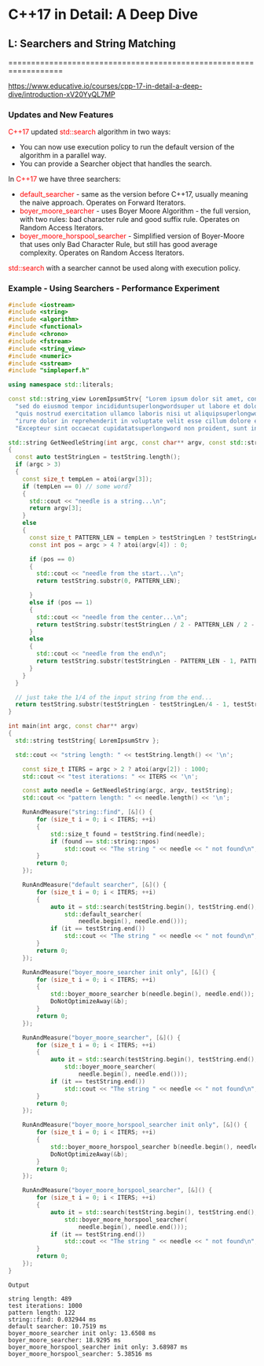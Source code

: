 # C++17 in Detail: A Deep Dive

## L: Searchers and String Matching
==================================================================

https://www.educative.io/courses/cpp-17-in-detail-a-deep-dive/introduction-xV20YyQL7MP

###  Updates and New Features


<span style="color: red;">C++17</span> updated <span style="color: red;">std::search</span> algorithm in two ways:

- You can now use execution policy to run the default version of the algorithm in a parallel way.
- You can provide a Searcher object that handles the search.

In <span style="color: red;">C++17</span> we have three searchers:

- <span style="color: red;">default_searcher</span> - same as the version before C++17, usually meaning the naive approach. Operates on Forward Iterators.
- <span style="color: red;">boyer_moore_searcher</span> - uses Boyer Moore Algorithm - the full version, with two rules: bad character rule and good suffix rule. Operates on Random Access Iterators.
- <span style="color: red;">boyer_moore_horspool_searcher</span> - Simplified version of Boyer-Moore that uses only Bad Character Rule, but still has good average complexity. Operates on Random Access Iterators.


<span style="color: red;">std::search</span> with a searcher cannot be used along with execution policy.


### Example - Using Searchers - Performance Experiment


``` c++
#include <iostream>
#include <string>
#include <algorithm>
#include <functional>
#include <chrono>
#include <fstream>
#include <string_view>
#include <numeric>
#include <sstream>
#include "simpleperf.h"

using namespace std::literals;

const std::string_view LoremIpsumStrv{ "Lorem ipsum dolor sit amet, consectetur adipiscing elit, "
  "sed do eiusmod tempor incididuntsuperlongwordsuper ut labore et dolore magna aliqua. Ut enim ad minim veniam, "
  "quis nostrud exercitation ullamco laboris nisi ut aliquipsuperlongword ex ea commodo consequat. Duis aute "
  "irure dolor in reprehenderit in voluptate velit esse cillum dolore eu fugiat nulla pariatur. "
  "Excepteur sint occaecat cupidatatsuperlongword non proident, sunt in culpa qui officia deserunt mollit anim id est laborum." };

std::string GetNeedleString(int argc, const char** argv, const std::string &testString)
{
  const auto testStringLen = testString.length();
  if (argc > 3)
  {
    const size_t tempLen = atoi(argv[3]);
    if (tempLen == 0) // some word?
    {
      std::cout << "needle is a string...\n";
      return argv[3];
    }
    else
    {
      const size_t PATTERN_LEN = tempLen > testStringLen ? testStringLen : tempLen;
      const int pos = argc > 4 ? atoi(argv[4]) : 0;

      if (pos == 0)
      {
        std::cout << "needle from the start...\n";
        return testString.substr(0, PATTERN_LEN);

      }
      else if (pos == 1)
      {
        std::cout << "needle from the center...\n";
        return testString.substr(testStringLen / 2 - PATTERN_LEN / 2 - 1, PATTERN_LEN);
      }
      else
      {
        std::cout << "needle from the end\n";               
        return testString.substr(testStringLen - PATTERN_LEN - 1, PATTERN_LEN);
      }
    }
  }

  // just take the 1/4 of the input string from the end...
  return testString.substr(testStringLen - testStringLen/4 - 1, testStringLen/4);
}

int main(int argc, const char** argv)
{
  std::string testString{ LoremIpsumStrv };

  std::cout << "string length: " << testString.length() << '\n';

    const size_t ITERS = argc > 2 ? atoi(argv[2]) : 1000;
    std::cout << "test iterations: " << ITERS << '\n';

    const auto needle = GetNeedleString(argc, argv, testString);
    std::cout << "pattern length: " << needle.length() << '\n';

    RunAndMeasure("string::find", [&]() {
        for (size_t i = 0; i < ITERS; ++i)
        {
            std::size_t found = testString.find(needle);
            if (found == std::string::npos)
                std::cout << "The string " << needle << " not found\n";
        }
        return 0;
    });

    RunAndMeasure("default searcher", [&]() {
        for (size_t i = 0; i < ITERS; ++i)
        {
            auto it = std::search(testString.begin(), testString.end(),
                std::default_searcher(
                    needle.begin(), needle.end()));
            if (it == testString.end())
                std::cout << "The string " << needle << " not found\n";
        }
        return 0;
    });

    RunAndMeasure("boyer_moore_searcher init only", [&]() {
        for (size_t i = 0; i < ITERS; ++i)
        {
            std::boyer_moore_searcher b(needle.begin(), needle.end());
            DoNotOptimizeAway(&b);
        }
        return 0;
    });

    RunAndMeasure("boyer_moore_searcher", [&]() {
        for (size_t i = 0; i < ITERS; ++i)
        {
            auto it = std::search(testString.begin(), testString.end(),
                std::boyer_moore_searcher(
                    needle.begin(), needle.end()));
            if (it == testString.end())
                std::cout << "The string " << needle << " not found\n";
        }
        return 0;
    });

    RunAndMeasure("boyer_moore_horspool_searcher init only", [&]() {
        for (size_t i = 0; i < ITERS; ++i)
        {
            std::boyer_moore_horspool_searcher b(needle.begin(), needle.end());
            DoNotOptimizeAway(&b);
        }
        return 0;
    });

    RunAndMeasure("boyer_moore_horspool_searcher", [&]() {
        for (size_t i = 0; i < ITERS; ++i)
        {
            auto it = std::search(testString.begin(), testString.end(),
                std::boyer_moore_horspool_searcher(
                    needle.begin(), needle.end()));
            if (it == testString.end())
                std::cout << "The string " << needle << " not found\n";
        }
        return 0;
    });
}

```


```
Output

string length: 489
test iterations: 1000
pattern length: 122
string::find: 0.032944 ms
default searcher: 10.7519 ms
boyer_moore_searcher init only: 13.6508 ms
boyer_moore_searcher: 18.9295 ms
boyer_moore_horspool_searcher init only: 3.68987 ms
boyer_moore_horspool_searcher: 5.38516 ms

```